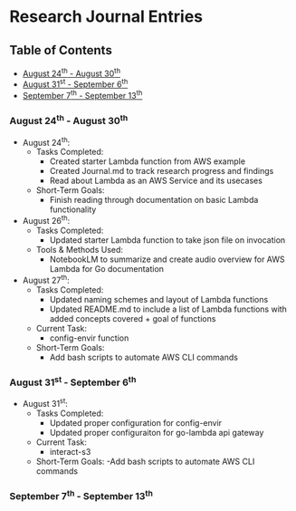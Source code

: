 # Research Journal Entries
## Table of Contents
- [August 24<sup>th</sup> - August 30<sup>th</sup>](#august-24th---august-30th)
- [August 31<sup>st</sup> - September 6<sup>th</sup>](#august-31st---september-6th)
- [September 7<sup>th</sup> - September 13<sup>th</sup>](#september-7th---september-13th)

### August 24<sup>th</sup> - August 30<sup>th</sup>
- August 24<sup>th</sup>:
    - Tasks Completed: 
        - Created starter Lambda function from AWS example
        - Created Journal.md to track research progress and findings
        - Read about Lambda as an AWS Service and its usecases
    - Short-Term Goals:
        - Finish reading through documentation on basic Lambda functionality
- August 26<sup>th</sup>:
    - Tasks Completed:
        - Updated starter Lambda function to take json file on invocation
    - Tools & Methods Used:
        - NotebookLM to summarize and create audio overview for AWS Lambda for Go documentation
- August 27<sup>th</sup>:
    - Tasks Completed:
        - Updated naming schemes and layout of Lambda functions
        - Updated README.md to include a list of Lambda functions with added concepts covered + goal of functions
    - Current Task:
        - config-envir function
    - Short-Term Goals:
        - Add bash scripts to automate AWS CLI commands

### August 31<sup>st</sup> - September 6<sup>th</sup>
- August 31<sup>st</sup>:
    - Tasks Completed:
        - Updated proper configuration for config-envir
        - Updated proper configuraiton for go-lambda api gateway
    - Current Task:
        - interact-s3
    - Short-Term Goals:
        -Add bash scripts to automate AWS CLI commands

### September 7<sup>th</sup> - September 13<sup>th</sup>